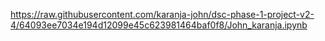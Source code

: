 https://raw.githubusercontent.com/karanja-john/dsc-phase-1-project-v2-4/64093ee7034e194d12099e45c623981464baf0f8/John_karanja.ipynb
